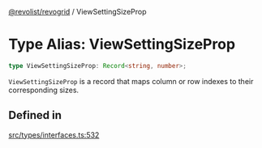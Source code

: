 [@revolist/revogrid](README.md) / ViewSettingSizeProp

# Type Alias: ViewSettingSizeProp

```ts
type ViewSettingSizeProp: Record<string, number>;
```

`ViewSettingSizeProp` is a record that maps column or row indexes to their
corresponding sizes.

## Defined in

[src/types/interfaces.ts:532](https://github.com/revolist/revogrid/blob/424884a9332ccde4a5d40c39536fe61d1ccacbfc/src/types/interfaces.ts#L532)
